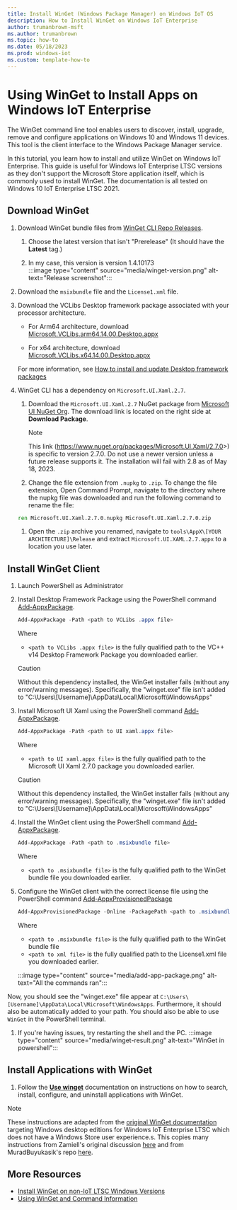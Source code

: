```yaml
---
title: Install WinGet (Windows Package Manager) on Windows IoT OS
description: How to Install WinGet on Windows IoT Enterprise
author: trumanbrown-msft 
ms.author: trumanbrown
ms.topic: how-to 
ms.date: 05/18/2023
ms.prod: windows-iot
ms.custom: template-how-to 
---
```


# Using WinGet to Install Apps on Windows IoT Enterprise

 The WinGet command line tool enables users to discover, install, upgrade, remove and configure applications on Windows 10 and Windows 11 devices. This tool is the client interface to the Windows Package Manager service.

In this tutorial, you learn how to install and utilize WinGet on Windows IoT Enterprise. This guide is useful for Windows IoT Enterprise LTSC versions as they don't support the Microsoft Store application itself, which is commonly used to install WinGet. The documentation is all tested on Windows 10 IoT Enterprise LTSC 2021.

## Download WinGet

1. Download WinGet bundle files from [WinGet CLI Repo Releases](https://github.com/microsoft/winget-cli/releases).

   1. Choose the latest version that isn't "Prerelease" (It should have the **Latest** tag.)

   1. In my case, this version is version 1.4.10173  
   :::image type="content" source="media/winget-version.png" alt-text="Release screenshot":::

1. Download the `msixbundle` file and the `License1.xml` file.

1. Download the VCLibs Desktop framework package associated with your processor architecture.

   - For Arm64 architecture, download [Microsoft.VCLibs.arm64.14.00.Desktop.appx](https://aka.ms/Microsoft.VCLibs.arm64.14.00.Desktop.appx)

   - For x64 architecture, download [Microsoft.VCLibs.x64.14.00.Desktop.appx](https://aka.ms/Microsoft.VCLibs.x64.14.00.Desktop.appx)  

   For more information, see [How to install and update Desktop framework packages](/troubleshoot/developer/visualstudio/cpp/libraries/c-runtime-packages-desktop-bridge)

1. WinGet CLI has a dependency on `Microsoft.UI.Xaml.2.7`.

   1. Download the `Microsoft.UI.Xaml.2.7` NuGet package from [Microsoft UI NuGet Org](https://www.nuget.org/packages/Microsoft.UI.Xaml/2.7.0). The download link is located on the right side at **Download Package**.
      > [!NOTE]
      > This link (<https://www.nuget.org/packages/Microsoft.UI.Xaml/2.7.0>>) is specific to version 2.7.0.
      > Do not use a newer version unless a future release supports it.
      > The installation will fail with 2.8 as of May 18, 2023.

   1. Change the file extension from `.nupkg` to `.zip`. To change the file extension, Open Command Prompt, navigate to the directory where the nupkg file was downloaded and run the following command to rename the file:

   ```cmd
   ren Microsoft.UI.Xaml.2.7.0.nupkg Microsoft.UI.Xaml.2.7.0.zip
   ```

   1. Open the `.zip` archive you renamed, navigate to `tools\AppX\[YOUR ARCHITECTURE]\Release` and extract `Microsoft.UI.XAML.2.7.appx` to a location you use later.

## Install WinGet Client

1. Launch PowerShell as Administrator

1. Install Desktop Framework Package using the PowerShell command [Add-AppxPackage](/powershell/module/appx/add-appxpackage).

   ```powershell
   Add-AppxPackage -Path <path to VCLibs .appx file>
   ```

   Where
   - `<path to VCLibs .appx file>` is the fully qualified path to the VC++ v14 Desktop Framework Package you downloaded earlier.

   > [!CAUTION]
   > Without this dependency installed, the WinGet installer fails (without any error/warning messages). Specifically, the "winget.exe" file isn't added to "C:\Users\\[Username]\AppData\Local\Microsoft\WindowsApps"

1. Install Microsoft UI Xaml using the PowerShell command [Add-AppxPackage](/powershell/module/appx/add-appxpackage).

    ```powershell
   Add-AppxPackage -Path <path to UI xaml.appx file>
    ```

   Where

   - `<path to UI xaml.appx file>` is the fully qualified path to the Microsoft UI Xaml 2.7.0 package you downloaded earlier.

   > [!CAUTION]
   > Without this dependency installed, the WinGet installer fails (without any error/warning messages). Specifically, the "winget.exe" file isn't added to "C:\Users\\[Username]\AppData\Local\Microsoft\WindowsApps"

1. Install the WinGet client using the PowerShell command [Add-AppxPackage](/powershell/module/appx/add-appxpackage).

    ```powershell
   Add-AppxPackage -Path <path to .msixbundle file>
   ```

   Where

   - `<path to .msixbundle file>` is the fully qualified path to the WinGet bundle file you downloaded earlier.

1. Configure the WinGet client with the correct license file using the PowerShell command [Add-AppxProvisionedPackage](/powershell/module/dism/add-appxprovisionedpackage)

   ```powershell
   Add-AppxProvisionedPackage -Online -PackagePath <path to .msixbundle file> -LicensePath <path to xml file>
   ```

   Where

   - `<path to .msixbundle file>` is the fully qualified path to the WinGet bundle file
   - `<path to xml file>` is the fully qualified path to the License1.xml file you downloaded earlier.

   :::image type="content" source="media/add-app-package.png" alt-text="All the commands ran":::

Now, you should see the "winget.exe" file appear at `C:\Users\[Username]\AppData\Local\Microsoft\WindowsApps`. Furthermore, it should also be automatically added to your path. You should also be able to use `WinGet` in the PowerShell terminal.

1. If you're having issues, try restarting the shell and the PC.
   :::image type="content" source="media/winget-result.png" alt-text="WinGet in powershell":::

## Install Applications with WinGet

1. Follow the [**Use winget**](/windows/package-manager/winget/#use-winget) documentation on instructions on how to search, install, configure, and uninstall applications with WinGet.

> [!NOTE]
> These instructions are adapted from the [original WinGet documentation](https://github.com/microsoft/winget-cli) targeting Windows desktop editions for Windows IoT Enterprise LTSC which does not have a Windows Store user experience.s. This copies many instructions from Zamiell's original discussion [here](https://github.com/microsoft/winget-cli/discussions/1956) and from MuradBuyukasik's repo [here](https://github.com/muradbuyukasik/winget-script).

## More Resources

- [Install WinGet on non-IoT LTSC Windows Versions](/windows/package-manager/winget/)
- [Using WinGet and Command Information](/windows/package-manager/winget/)
